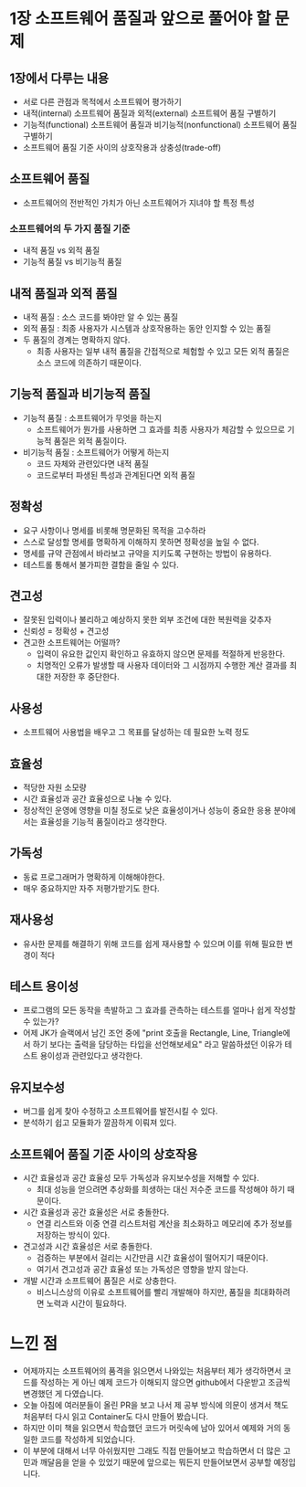 # 1장 소프트웨어 품질과 앞으로 풀어야 할 문제

## 1장에서 다루는 내용
* 서로 다른 관점과 목적에서 소프트웨어 평가하기
* 내적(internal) 소프트웨어 품질과 외적(external) 소프트웨어 품질 구별하기
* 기능적(functional) 소프트웨어 품질과 비기능적(nonfunctional) 소프트웨어 품질 구별하기
* 소프트웨어 품질 기준 사이의 상호작용과 상충성(trade-off)

## 소프트웨어 품질
* 소프트웨어의 전반적인 가치가 아닌 소프트웨어가 지녀야 할 특정 특성

### 소프트웨어의 두 가지 품질 기준
* 내적 품질 vs 외적 품질
* 기능적 품질 vs 비기능적 품질

## 내적 품질과 외적 품질
* 내적 품질 : 소스 코드를 봐야만 알 수 있는 품질
* 외적 품질 : 최종 사용자가 시스템과 상호작용하는 동안 인지할 수 있는 품질
* 두 품질의 경계는 명확하지 않다.
  * 최종 사용자는 일부 내적 품질을 간접적으로 체험할 수 있고 모든 외적 품질은 소스 코드에 의존하기 때문이다.

## 기능적 품질과 비기능적 품질
* 기능적 품질 : 소프트웨어가 무엇을 하는지
  * 소프트웨어가 뭔가를 사용하면 그 효과를 최종 사용자가 체감할 수 있으므로 기능적 품질은 외적 품질이다.
* 비기능적 품질 : 소프트웨어가 어떻게 하는지
  * 코드 자체와 관련있다면 내적 품질
  * 코드로부터 파생된 특성과 관계된다면 외적 품질

## 정확성
* 요구 사항이나 명세를 비롯해 명문화된 목적을 고수하라
* 스스로 달성할 명세를 명확하게 이해하지 못하면 정확성을 높일 수 없다.
* 명세를 규약 관점에서 바라보고 규약을 지키도록 구현하는 방법이 유용하다.
* 테스트롤 통해서 불가피한 결함을 줄일 수 있다.

## 견고성
* 잘못된 입력이나 불리하고 예상하지 못한 외부 조건에 대한 복원력을 갖추자
* 신뢰성 = 정확성 + 견고성
* 견고한 소프트웨어는 어떨까?
  * 입력이 유요한 값인지 확인하고 유효하지 않으면 문제를 적절하게 반응한다.
  * 치명적인 오류가 발생할 때 사용자 데이터와 그 시점까지 수행한 계산 결과를 최대한 저장한 후 중단한다.

## 사용성
* 소프트웨어 사용법을 배우고 그 목표를 달성하는 데 필요한 노력 정도

## 효율성
* 적당한 자원 소모량
* 시간 효율성과 공간 효율성으로 나눌 수 있다.
* 정상적인 운영에 영향을 미칠 정도로 낮은 효율성이거나 성능이 중요한 응용 분야에서는 효율성을 기능적 품질이라고 생각한다.

## 가독성
* 동료 프로그래머가 명확하게 이해해야한다.
* 매우 중요하지만 자주 저평가받기도 한다.

## 재사용성 
* 유사한 문제를 해결하기 위해 코드를 쉽게 재사용할 수 있으며 이를 위해 필요한 변경이 적다

## 테스트 용이성
* 프로그램의 모든 동작을 촉발하고 그 효과를 관측하는 테스트를 얼마나 쉽게 작성할 수 있는가?
* 어제 JK가 슬랙에서 남긴 조언 중에 "print 호출을 Rectangle, Line, Triangle에서 
  하기 보다는 출력을 담당하는 타입을 선언해보세요" 라고 말씀하셨던 이유가 테스트 용이성과 관련있다고 생각한다.

## 유지보수성
* 버그를 쉽게 찾아 수정하고 소프트웨어를 발전시킬 수 있다.
* 분석하기 쉽고 모듈화가 깔끔하게 이뤄져 있다.

## 소프트웨어 품질 기준 사이의 상호작용
* 시간 효율성과 공간 효율성 모두 가독성과 유지보수성을 저해할 수 있다.
  * 최대 성능을 얻으려면 추상화를 희생하는 대신 저수준 코드를 작성해야 하기 때문이다.
* 시간 효율성과 공간 효율성은 서로 충돌한다.
  * 연결 리스트와 이중 연결 리스트처럼 계산을 최소화하고 메모리에 추가 정보를 저장하는 방식이 있다.
* 견고성과 시간 효율성은 서로 충돌한다.
  * 검증하는 부분에서 걸리는 시간만큼 시간 효율성이 떨어지기 때문이다.
  * 여기서 견고성과 공간 효율성 또는 가독성은 영향을 받지 않는다.
* 개발 시간과 소프트웨어 품질은 서로 상충한다.
  * 비스니스상의 이유로 소프트웨어를 빨리 개발해야 하지만, 품질을 최대화하려면 노력과 시간이 필요하다.

# 느낀 점

* 어제까지는 소프트웨어의 품격을 읽으면서 나와있는 처음부터 제가 생각하면서 코드를 작성하는 게 아닌 
  예제 코드가 이해되지 않으면 github에서 다운받고 조금씩 변경했던 게 다였습니다.
* 오늘 아침에 여러분들이 올린 PR을 보고 나서 제 공부 방식에 의문이 생겨서 
  책도 처음부터 다시 읽고 Container도 다시 만들어 봤습니다.
* 하지만 이미 책을 읽으면서 학습했던 코드가 머릿속에 남아 있어서 예제와 거의 동일한 코드를 작성하게 되었습니다.
* 이 부분에 대해서 너무 아쉬웠지만 그래도 직접 만들어보고 학습하면서 
  더 많은 고민과 깨달음을 얻을 수 있었기 때문에 앞으로는 뭐든지 만들어보면서 공부할 예정입니다.

_<!-- 함께 고민해주었으면 하는 부분 -->_